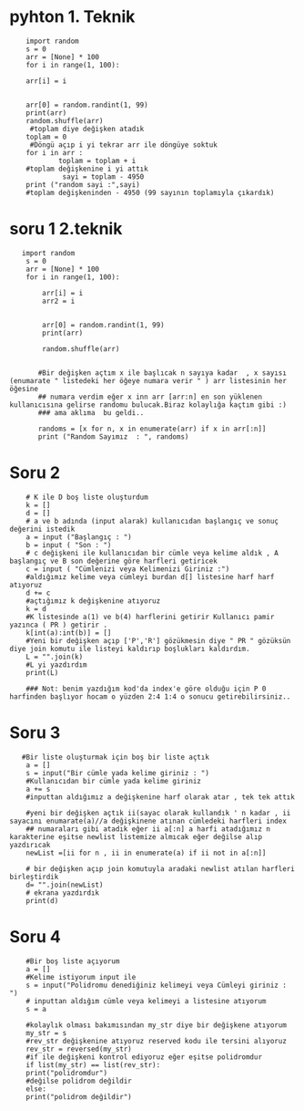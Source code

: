 # pyhton 1. Teknik

        import random
        s = 0
        arr = [None] * 100
        for i in range(1, 100):

        arr[i] = i


        arr[0] = random.randint(1, 99)
        print(arr)
        random.shuffle(arr)
         #toplam diye değişken atadık
        toplam = 0
         #Döngü açıp i yi tekrar arr ile döngüye soktuk
        for i in arr :
                toplam = toplam + i
        #toplam değişkenine i yi attık
                 sayi = toplam - 4950
        print ("random sayi :",sayi)
        #toplam değişkeninden - 4950 (99 sayının toplamıyla çıkardık)

# soru 1 2.teknik
       import random
        s = 0
        arr = [None] * 100
        for i in range(1, 100):

            arr[i] = i
            arr2 = i


            arr[0] = random.randint(1, 99)
            print(arr)

            random.shuffle(arr)


           #Bir değişken açtım x ile başlıcak n sayıya kadar  , x sayısı (enumarate " listedeki her öğeye numara verir " ) arr listesinin her öğesine
           ## numara verdim eğer x inn arr [arr:n] en son yüklenen kullanıcısına gelirse randomu bulucak.Biraz kolaylığa kaçtım gibi :) 
           ### ama aklıma  bu geldi.. 

           randoms = [x for n, x in enumerate(arr) if x in arr[:n]]
           print ("Random Sayımız  : ", randoms)



# Soru 2 

        # K ile D boş liste oluşturdum
        k = []
        d = []
        # a ve b adında (input alarak) kullanıcıdan başlangıç ve sonuç değerini istedik
        a = input ("Başlangıç : ")
        b = input ( "Son : ")
        # c değişkeni ile kullanıcıdan bir cümle veya kelime aldık , A başlangıç ve B son değerine göre harfleri getiricek
        c = input ( "Cümlenizi veya Kelimenizi Giriniz :")
        #aldığımız kelime veya cümleyi burdan d[] listesine harf harf atıyoruz
        d += c
        #açtığımız k değişkenine atıyoruz
        k = d
        #K listesinde a(1) ve b(4) harflerini getirir Kullanıcı pamir yazınca ( PR ) getirir .
        k[int(a):int(b)] = []
        #Yeni bir değişken açıp ['P','R'] gözükmesin diye " PR " gözüksün diye join komutu ile listeyi kaldırıp boşlukları kaldırdım.
        L = "".join(k)
        #L yi yazdırdım
        print(L)

        ### Not: benim yazdığım kod'da index'e göre olduğu için P 0 harfinden başlıyor hocam o yüzden 2:4 1:4 o sonucu getirebilirsiniz..
        
        
# Soru 3 

       #Bir liste oluşturmak için boş bir liste açtık
        a = []
        s = input("Bir cümle yada kelime giriniz : ")
        #Kullanıcıdan bir cümle yada kelime giriniz
        a += s
        #inputtan aldığımız a değişkenine harf olarak atar , tek tek attık 

        #yeni bir değişken açtık ii(sayac olarak kullandık ' n kadar , ii sayacını enumarate(a)//a değişkinene atınan cümledeki harfleri index
        ## numaraları gibi atadık eğer ii a[:n] a harfi atadığımız n karakterine eşitse newlist listemize almıcak eğer değilse alıp yazdırıcak
        newList =[ii for n , ii in enumerate(a) if ii not in a[:n]]

        # bir değişken açıp join komutuyla aradaki newlist atılan harfleri birleştirdik
        d= "".join(newList)
        # ekrana yazdırdık
        print(d)
        
        
        
# Soru 4 

        #Bir boş liste açıyorum
        a = []
        #Kelime istiyorum input ile 
        s = input("Polidromu denediğiniz kelimeyi veya Cümleyi giriniz : ")
        # inputtan aldığım cümle veya kelimeyi a listesine atıyorum
        s = a

        #kolaylık olması bakımısından my_str diye bir değişkene atıyorum 
        my_str = s
        #rev_str değişkenine atıyoruz reserved kodu ile tersini alıyoruz
        rev_str = reversed(my_str)
        #if ile değişkeni kontrol ediyoruz eğer eşitse polidromdur
        if list(my_str) == list(rev_str):
        print("polidromdur")
        #değilse polidrom değildir
        else:
        print("polidrom değildir")

